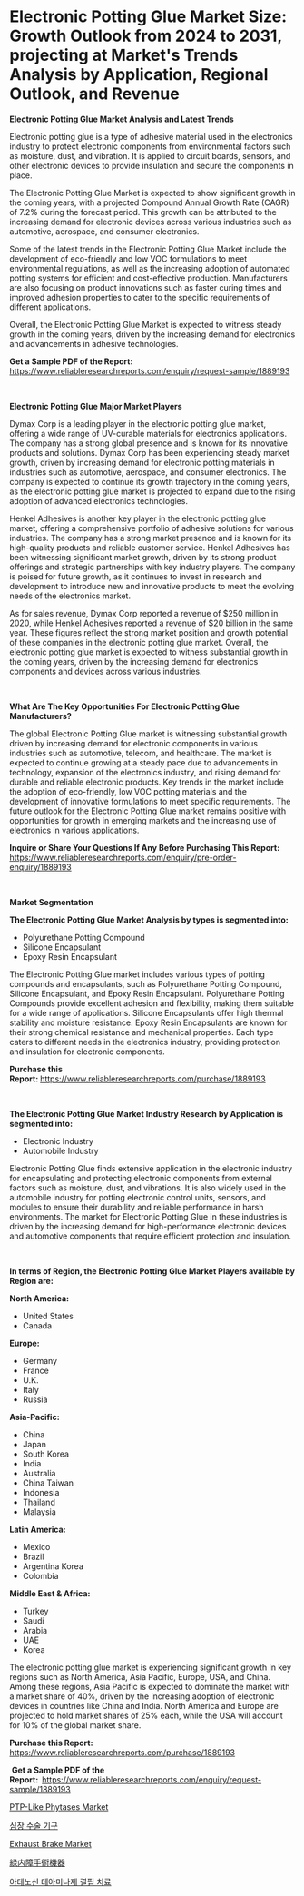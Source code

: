 <p><h1>Electronic Potting Glue Market Size: Growth Outlook from 2024 to 2031, projecting at Market's Trends Analysis by Application, Regional Outlook, and Revenue</h1></p><p><strong>Electronic Potting Glue Market Analysis and Latest Trends</strong></p>
<p><p>Electronic potting glue is a type of adhesive material used in the electronics industry to protect electronic components from environmental factors such as moisture, dust, and vibration. It is applied to circuit boards, sensors, and other electronic devices to provide insulation and secure the components in place. </p><p>The Electronic Potting Glue Market is expected to show significant growth in the coming years, with a projected Compound Annual Growth Rate (CAGR) of 7.2% during the forecast period. This growth can be attributed to the increasing demand for electronic devices across various industries such as automotive, aerospace, and consumer electronics. </p><p>Some of the latest trends in the Electronic Potting Glue Market include the development of eco-friendly and low VOC formulations to meet environmental regulations, as well as the increasing adoption of automated potting systems for efficient and cost-effective production. Manufacturers are also focusing on product innovations such as faster curing times and improved adhesion properties to cater to the specific requirements of different applications.</p><p>Overall, the Electronic Potting Glue Market is expected to witness steady growth in the coming years, driven by the increasing demand for electronics and advancements in adhesive technologies.</p></p>
<p><strong>Get a Sample PDF of the Report:&nbsp;</strong> <a href="https://www.reliableresearchreports.com/enquiry/request-sample/1889193">https://www.reliableresearchreports.com/enquiry/request-sample/1889193</a></p>
<p>&nbsp;</p>
<p><strong>Electronic Potting Glue Major Market Players</strong></p>
<p><p>Dymax Corp is a leading player in the electronic potting glue market, offering a wide range of UV-curable materials for electronics applications. The company has a strong global presence and is known for its innovative products and solutions. Dymax Corp has been experiencing steady market growth, driven by increasing demand for electronic potting materials in industries such as automotive, aerospace, and consumer electronics. The company is expected to continue its growth trajectory in the coming years, as the electronic potting glue market is projected to expand due to the rising adoption of advanced electronics technologies.</p><p>Henkel Adhesives is another key player in the electronic potting glue market, offering a comprehensive portfolio of adhesive solutions for various industries. The company has a strong market presence and is known for its high-quality products and reliable customer service. Henkel Adhesives has been witnessing significant market growth, driven by its strong product offerings and strategic partnerships with key industry players. The company is poised for future growth, as it continues to invest in research and development to introduce new and innovative products to meet the evolving needs of the electronics market.</p><p>As for sales revenue, Dymax Corp reported a revenue of $250 million in 2020, while Henkel Adhesives reported a revenue of $20 billion in the same year. These figures reflect the strong market position and growth potential of these companies in the electronic potting glue market. Overall, the electronic potting glue market is expected to witness substantial growth in the coming years, driven by the increasing demand for electronics components and devices across various industries.</p></p>
<p>&nbsp;</p>
<p><strong>What Are The Key Opportunities For Electronic Potting Glue Manufacturers?</strong></p>
<p><p>The global Electronic Potting Glue market is witnessing substantial growth driven by increasing demand for electronic components in various industries such as automotive, telecom, and healthcare. The market is expected to continue growing at a steady pace due to advancements in technology, expansion of the electronics industry, and rising demand for durable and reliable electronic products. Key trends in the market include the adoption of eco-friendly, low VOC potting materials and the development of innovative formulations to meet specific requirements. The future outlook for the Electronic Potting Glue market remains positive with opportunities for growth in emerging markets and the increasing use of electronics in various applications.</p></p>
<p><strong>Inquire or Share Your Questions If Any Before Purchasing This Report:</strong> <a href="https://www.reliableresearchreports.com/enquiry/pre-order-enquiry/1889193">https://www.reliableresearchreports.com/enquiry/pre-order-enquiry/1889193</a></p>
<p>&nbsp;</p>
<p><strong>Market Segmentation</strong></p>
<p><strong>The Electronic Potting Glue Market Analysis by types is segmented into:</strong></p>
<p><ul><li>Polyurethane Potting Compound</li><li>Silicone Encapsulant</li><li>Epoxy Resin Encapsulant</li></ul></p>
<p><p>The Electronic Potting Glue market includes various types of potting compounds and encapsulants, such as Polyurethane Potting Compound, Silicone Encapsulant, and Epoxy Resin Encapsulant. Polyurethane Potting Compounds provide excellent adhesion and flexibility, making them suitable for a wide range of applications. Silicone Encapsulants offer high thermal stability and moisture resistance. Epoxy Resin Encapsulants are known for their strong chemical resistance and mechanical properties. Each type caters to different needs in the electronics industry, providing protection and insulation for electronic components.</p></p>
<p><strong>Purchase this Report:&nbsp;</strong><a href="https://www.reliableresearchreports.com/purchase/1889193">https://www.reliableresearchreports.com/purchase/1889193</a></p>
<p>&nbsp;</p>
<p><strong>The Electronic Potting Glue Market Industry Research by Application is segmented into:</strong></p>
<p><ul><li>Electronic Industry</li><li>Automobile Industry</li></ul></p>
<p><p>Electronic Potting Glue finds extensive application in the electronic industry for encapsulating and protecting electronic components from external factors such as moisture, dust, and vibrations. It is also widely used in the automobile industry for potting electronic control units, sensors, and modules to ensure their durability and reliable performance in harsh environments. The market for Electronic Potting Glue in these industries is driven by the increasing demand for high-performance electronic devices and automotive components that require efficient protection and insulation.</p></p>
<p>&nbsp;</p>
<p><strong>In terms of Region, the Electronic Potting Glue Market Players available by Region are:</strong></p>
<p>
    <p> <strong> North America: </strong>
        <ul>
            <li>United States</li>
            <li>Canada</li>
        </ul>
        </p> 
    <p> <strong> Europe: </strong>
        <ul>
            <li>Germany</li>
            <li>France</li>
            <li>U.K.</li>
            <li>Italy</li>
            <li>Russia</li>
        </ul>
        </p> 
    <p> <strong> Asia-Pacific: </strong>
        <ul>
            <li>China</li>
            <li>Japan</li>
            <li>South Korea</li>
            <li>India</li>
            <li>Australia</li>
            <li>China Taiwan</li>
            <li>Indonesia</li>
            <li>Thailand</li>
            <li>Malaysia</li>
        </ul>
        </p> 
    <p> <strong> Latin America: </strong>
        <ul>
            <li>Mexico</li>
            <li>Brazil</li>
            <li>Argentina Korea</li>
            <li>Colombia</li>
        </ul>
        </p> 
    <p> <strong> Middle East & Africa: </strong>
        <ul>
            <li>Turkey</li>
            <li>Saudi</li>
            <li>Arabia</li>
            <li>UAE</li>
            <li>Korea</li>
        </ul>
    </p>
    </p>
<p><p>The electronic potting glue market is experiencing significant growth in key regions such as North America, Asia Pacific, Europe, USA, and China. Among these regions, Asia Pacific is expected to dominate the market with a market share of 40%, driven by the increasing adoption of electronic devices in countries like China and India. North America and Europe are projected to hold market shares of 25% each, while the USA will account for 10% of the global market share.</p></p>
<p><strong>Purchase this Report: </strong><a href="https://www.reliableresearchreports.com/purchase/1889193">https://www.reliableresearchreports.com/purchase/1889193</a></p>
<p>&nbsp;<strong>Get a Sample PDF of the Report:&nbsp;&nbsp;</strong><a href="https://www.reliableresearchreports.com/enquiry/request-sample/1889193">https://www.reliableresearchreports.com/enquiry/request-sample/1889193</a></p>
<p><strong></strong></p>
<p><p><a href="https://silk-columnist-571.notion.site/PTP-Like-Phytases-Market-Dynamics-2024-2031-Also-about-Its-Market-Trends-Projections-and-Opportun-bd188ae667bc48d89ebe30c5936c4609">PTP-Like Phytases Market</a></p><p><a href="https://medium.com/@ttmjshfrgiff14/%EC%8B%AC%EC%9E%A5-%EC%88%98%EC%88%A0-%EA%B8%B0%EA%B8%B0-%EC%8B%9C%EC%9E%A5-%EA%B7%9C%EB%AA%A8-%EB%B0%8F-%EC%8B%9C%EC%9E%A5-%EB%8F%99%ED%96%A5-%EC%99%84%EC%A0%84%ED%95%9C-%EC%82%B0%EC%97%85-%EA%B0%9C%EC%9A%94-2024%EB%85%84%EB%B6%80%ED%84%B0-2031%EB%85%84%EA%B9%8C%EC%A7%80-0db6f6c0a3df">심장 수술 기구</a></p><p><a href="https://view.publitas.com/reportprime-1/exhaust-brake-market-size-global-industry-overview-market-segmentation-and-forecast-2024-to-2031/">Exhaust Brake Market</a></p><p><a href="https://medium.com/@donnaieme/%E7%B7%91%E5%86%85%E9%9A%9C%E6%89%8B%E8%A1%93%E8%A3%85%E7%BD%AE%E5%B8%82%E5%A0%B4%E8%A6%8F%E6%A8%A1%E3%81%A8%E5%B8%82%E5%A0%B4%E5%8B%95%E5%90%91-%E5%AE%8C%E5%85%A8%E3%81%AA%E6%A5%AD%E7%95%8C%E6%A6%82%E8%A6%81-2024%E5%B9%B4%E3%81%8B%E3%82%892031%E5%B9%B4-347f11a40888">緑内障手術機器</a></p><p><a href="https://medium.com/@ttmjshfrgiff14/%EC%95%84%EB%8D%B0%EB%85%B8%EC%8B%A0-%EB%94%94%EC%95%84%EB%AF%B8%EB%82%98%EC%A0%9C-%EA%B2%B0%ED%95%8D-%EC%B9%98%EB%A3%8C-%EC%8B%9C%EC%9E%A5%EC%9D%80-%EC%8B%9C%EC%9E%A5-%EC%A0%90%EC%9C%A0%EC%9C%A8-%ED%81%AC%EA%B8%B0-%EB%B0%8F-2031%EB%85%84%EA%B9%8C%EC%A7%80%EC%9D%98-%EC%98%88%EC%83%81-%EC%98%88%EC%B8%A1%EC%97%90-%EC%A4%91%EC%A0%90%EC%9D%84-%EB%91%A1%EB%8B%88%EB%8B%A4-384aa55e98bf">아데노신 데아미나제 결핍 치료</a></p></p>